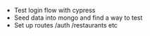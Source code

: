 - Test login flow with cypress
- Seed data into mongo and find a way to test
- Set up routes /auth /restaurants etc
